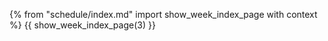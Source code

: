 {% from "schedule/index.md" import show_week_index_page with context %}
{{ show_week_index_page(3) }}

